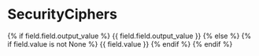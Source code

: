 # SecurityCiphers
{% if field.field.output_value %}
                                    {{ field.field.output_value }}
                                {% else %}
                                    {% if field.value is not None %}
                                        {{ field.value }}
                                    {% endif %}
                                {% endif %}